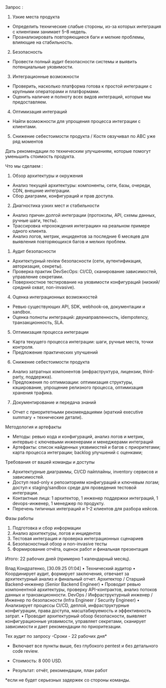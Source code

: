 Запрос : 
1) Узкие места продукта
- Определить технические слабые стороны, из-за которых интеграция с клиентами занимает 5–8 недель.
- Проанализировать повторяющиеся баги и мелкие проблемы, влияющие на стабильность.
2) Безопасность
- Провести полный аудит безопасности системы и выявить потенциальные уязвимости.
3) Интеграционные возможности
- Проверить, насколько платформа готова к простой интеграции с крупными операторами и платформами.
- Оценить наличие и полноту всех видов интеграций, которые мы предоставляем.
4) Оптимизация интеграций
- Найти возможности для упрощения процесса интеграции с клиентами.
5) Снижение себестоимости продукта / Костя овзучивал по АВС уже ряд моментов

Дать рекомендации по техническим улучшениям, которые помогут уменьшить стоимость продукта.



Что мы сделаем : 
1. Обзор архитектуры и окружения
- Анализ текущей архитектуры: компоненты, сети, базы, очереди, CDN, внешние интеграции.  
- Сбор диаграмм, конфигураций и прав доступа.

2. Диагностика узких мест и стабильности
- Анализ причин долгой интеграции (протоколы, API, схемы данных, ручные шаги, тесты).  
- Трассировка «прохождения интеграции» на реальном примере одного клиента.  
- Анализ логов, метрик, инцидентов за последние 6 месяцев для выявления повторяющихся багов и мелких проблем.

1. Аудит безопасности
- Архитектурный review безопасности (сети, аутентификация, авторизация, секреты).  
- Проверка практик DevSecOps: CI/CD, сканирование зависимостей, управление секретами.  
- Поверхностное тестирование на уязвимости конфигураций (низкий/средний охват, non-invasive).  

4. Оценка интеграционных возможностей
- Ревью существующих API, SDK, webhook-ов, документации и sandbox.  
- Оценка полноты интеграций: двунаправленность, idempotency, транзакционность, SLA.

5. Оптимизация процесса интеграции
- Карта текущего процесса интеграции: шаги, ручные места, точки контроля.  
- Предложение практических улучшений

6. Снижение себестоимости продукта
- Анализ затратных компонентов (инфраструктура, лицензии, third-party, поддержка).  
- Предложения по оптимизации: оптимизация структуры, кэширование, упрощение релизного процесса, оптимизация хранения трафика.  

7. Документирование и передача знаний
- Отчет с приоритетными рекомендациями (краткий executive summary + технические детали).  











Методология и артефакты
- Методы: ревью кода и конфигураций, анализ логов и метрик, интервью с  ключевыми инженерами и менеджерами интеграций
- Артефакты: список найденных уязвимостей и багов с приоритетами; карта процесса интеграции; backlog улучшений с оценками; 

Требования от вашей команды и доступы
- Архитектурные диаграммы, CI/CD пайплайны, inventory сервисов и зависимостей.  
- Доступ read-only к репозиториям конфигураций и ключевым логам; доступ к staging/sandbox среде для проведения тестовой интеграции.  
- Контактные лица: 1 архитектор, 1 инженер поддержки интеграций, 1 devops-инженер, 1 менеджер по продукту.  
- Перечень типичных интеграций и 1–2 клиентов для разбора кейсов.

Фазы работы
1. Подготовка и сбор информации 
2. Анализ архитектуры, логов и инцидентов 
3. Тестовая интеграция и проверка интеграционных сценариев 
4. Безопасностный обзор и non-invasive тесты 
5. Формирование отчёта, оценок работ и финальная презентация 

Итого: 22 рабочих дней (примерно 1 календарный месяц).

Влад Кондратенко, [30.09.25 01:04]
•  Технический аудитор
•  Координирует аудит, формирует заключения, отвечает за архитектурный анализ и финальный отчет.
Архитектор / Старший Backend-инженер (Senior Backend Engineer)
•  Проводит ревью компонентной архитектуры, проверку API-контрактов, анализ потоков данных и транзакционности.
DevOps / Инфраструктурный инженер / Инженер по безопасности (Infra Engineer / Security Engineer)
•  Анализирует процессы CI/CD, деплой, инфраструктурные конфигурации, права доступа, масштабируемость и эффективность затрат.
•  Проводит архитектурный обзор безопасности, выявляет конфигурационные уязвимости, управляет секретами, сканирует зависимости и дает рекомендации по приоритезации.

Тех аудит по запросу 
-Сроки - 22 рабочих дня*
- Включает все пункты выше, без глубокого pentest и без детального code review.  
- Стоимость: 8 000 USD.  

- Результат: отчёт, рекомендации, план работ

*если не будет серьезных задержек со стороны команды.